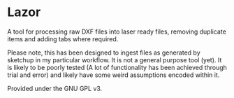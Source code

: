 Lazor
=====

A tool for processing raw DXF files into laser ready files, removing duplicate items and adding tabs where required.

Please note, this has been designed to ingest files as generated by sketchup in my particular workflow. It is not a general purpose tool (yet). It is likely to be poorly tested (A lot of functionality has been achieved through trial and error) and likely have some weird assumptions encoded within it.

Provided under the GNU GPL v3.
